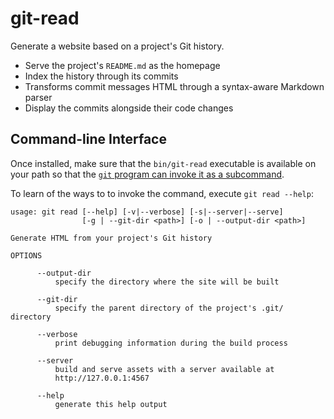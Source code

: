 git-read
===

Generate a website based on a project's Git history.

* Serve the project's `README.md` as the homepage
* Index the history through its commits
* Transforms commit messages HTML through a syntax-aware Markdown parser
* Display the commits alongside their code changes

Command-line Interface
---

Once installed, make sure that the `bin/git-read` executable is available on
your path so that the [`git` program can invoke it as a subcommand][subcommand].

To learn of the ways to to invoke the command, execute `git read --help`:

```
usage: git read [--help] [-v|--verbose] [-s|--server|--serve]
                [-g | --git-dir <path>] [-o | --output-dir <path>]

Generate HTML from your project's Git history

OPTIONS

      --output-dir
          specify the directory where the site will be built

      --git-dir
          specify the parent directory of the project's .git/ directory

      --verbose
          print debugging information during the build process

      --server
          build and serve assets with a server available at
          http://127.0.0.1:4567

      --help
          generate this help output
```

[subcommand]: http://mirrors.edge.kernel.org/pub/software/scm/git/docs/howto/new-command.html
